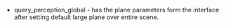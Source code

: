 



- query_perception_global - has the plane parameters form the interface after setting default large plane over entire scene.